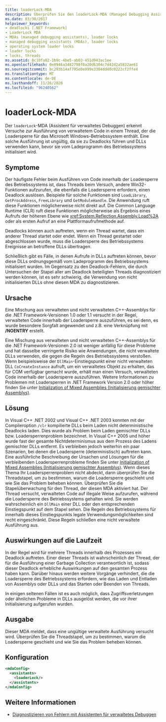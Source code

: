 ```yaml
---
title: loaderLock-MDA
description: Überprüfen Sie den loaderLock-MDA (Managed Debugging Assistant) in .net, der versucht, verwalteten Code in einem Thread auszuführen, der die Windows-Betriebssystem Lade Sperre enthält.
ms.date: 03/30/2017
helpviewer_keywords:
- deadlocks [.NET Framework]
- LoaderLock MDA
- MDAs (managed debugging assistants), loader locks
- managed debugging assistants (MDAs), loader locks
- operating system loader locks
- loader locks
- locks, threads
ms.assetid: 8c10fa02-1b9c-4be5-ab03-451d943ac1ee
ms.openlocfilehash: 0e8946a3482798f0a20d6304c7d42d2a5832ae61
ms.sourcegitcommit: bc293b14af795e0e999e3304dd40c0222cf2ffe4
ms.translationtype: MT
ms.contentlocale: de-DE
ms.lasthandoff: 11/26/2020
ms.locfileid: "96240562"
---
```

# <a name="loaderlock-mda"></a>loaderLock-MDA

Der `loaderLock`-MDA (Assistent für verwaltetes Debuggen) erkennt Versuche zur Ausführung von verwaltetem Code in einem Thread, der die Loadersperre für das Microsoft Windows-Betriebssystem enthält.  Eine solche Ausführung ist ungültig, da sie zu Deadlocks führen und DLLs verwenden kann, bevor sie vom Ladeprogramm des Betriebssystems initialisiert wird.  
  
## <a name="symptoms"></a>Symptome  

 Der häufigste Fehler beim Ausführen von Code innerhalb der Loadersperre des Betriebssystems ist, dass Threads beim Versuch, andere Win32-Funktionen aufzurufen, die ebenfalls die Loadersperre erfordern, einen Deadlock auslösen.  Beispiele für solche Funktionen sind `LoadLibrary`, `GetProcAddress`, `FreeLibrary` und `GetModuleHandle`.  Die Anwendung ruft diese Funktionen möglicherweise nicht direkt auf. Die Common Language Runtime (CLR) ruft diese Funktionen möglicherweise als Ergebnis eines Aufrufs der höheren Ebene wie <xref:System.Reflection.Assembly.Load%2A> oder als ersten Aufruf an eine Plattformaufrufmethode auf.  
  
 Deadlocks können auch auftreten, wenn ein Thread wartet, dass ein anderer Thread startet oder endet.  Wenn ein Thread gestartet oder abgeschlossen wurde, muss die Loadersperre des Betriebssystems Ereignisse an betroffene DLLs übertragen.  
  
 Schließlich gibt es Fälle, in denen Aufrufe in DLLs auftreten können, bevor diese DLLs ordnungsgemäß vom Ladeprogramm des Betriebssystems initialisiert wurden.  Im Gegensatz zu den Deadlock-Fehlern, die durch Untersuchen der Stapel aller am Deadlock beteiligten Threads diagnostiziert werden können, ist es sehr schwierig, die Verwendung von nicht initialisierten DLLs ohne diesen MDA zu diagnostizieren.  
  
## <a name="cause"></a>Ursache  

 Eine Mischung aus verwalteten und nicht verwalteten C++-Assemblys für die .NET Framework-Versionen 1.0 oder 1.1 versucht in der Regel, verwalteten Code innerhalb der Loadersperre auszuführen, es sei denn, es wurde besondere Sorgfalt angewendet und z.B. eine Verknüpfung mit **/NOENTRY** erstellt.
  
 Eine Mischung aus verwalteten und nicht verwalteten C++-Assemblys für die .NET Framework-Versionen 2.0 ist weniger anfällig für diese Probleme und hat dasselbe verringerte Risiko wie Anwendungen, die nicht verwaltete DLLs verwenden, die gegen die Regeln des Betriebssystems verstoßen.  Wenn beispielsweise der `DllMain`-Einstiegspunkt einer nicht verwalteten DLL `CoCreateInstance` aufruft, um ein verwaltetes Objekt zu erhalten, das für COM verfügbar gemacht wurde, erhält man einen Versuch, verwalteten Code innerhalb der Loadersperre auszuführen. Weitere Informationen zu Problemen mit Loadersperren in .NET Framework Version 2.0 oder höher finden Sie unter [Initialization of Mixed Assemblies (Initialisierung gemischter Assemblys)](/cpp/dotnet/initialization-of-mixed-assemblies).  
  
## <a name="resolution"></a>Lösung  

 In Visual C++ .NET 2002 und Visual C++ .NET 2003 konnten mit der Compileroption `/clr` kompilierte DLLs beim Laden nicht deterministische Deadlocks laden. Dies wurde als Problem beim Laden gemischter DLLs bzw. Loadersperrenproblem bezeichnet. In Visual C++ 2005 und höher wurde fast der gesamte Nichtdeterminismus aus dem Prozess des Ladens gemischter DLLs entfernt. Es verbleiben jedoch weiterhin ein paar Szenarien, bei denen die Loadersperre (deterministisch) auftreten kann. Eine ausführliche Beschreibung der Ursachen und Lösungen für die verbleibenden Loadersperrenprobleme finden Sie unter [Initialization of Mixed Assemblies (Initialisierung gemischter Assemblys)](/cpp/dotnet/initialization-of-mixed-assemblies). Wenn dieses Thema Ihr Loadersperrenproblem nicht abdeckt, dann überprüfen Sie die Threadstapel, um zu bestimmen, warum die Loadersperre geschieht und wie Sie das Problem beheben können. Überprüfen Sie die Stapelüberwachung für den Thread, der diesen MDA aktiviert hat.  Der Thread versucht, verwalteten Code auf illegale Weise aufzurufen, während die Loadersperre des Betriebssystems gehalten wird.  Sie werden wahrscheinlich ein `DllMain` einer DLL oder den entsprechenden Einstiegspunkt auf dem Stapel sehen.  Die Regeln des Betriebssystems für innerhalb dieses Einstiegspunkts legale Verwendungsmöglichkeiten sind recht eingeschränkt.  Diese Regeln schließen eine nicht verwaltete Ausführung aus.  
  
## <a name="effect-on-the-runtime"></a>Auswirkungen auf die Laufzeit  

 In der Regel wird für mehrere Threads innerhalb des Prozesses ein Deadlock auftreten.  Einer dieser Threads ist wahrscheinlich der Thread, der für die Ausführung einer Garbage Collection verantwortlich ist, sodass dieser Deadlock erhebliche Auswirkungen auf den gesamten Prozess haben kann.  Darüber hinaus werden weitere Vorgänge verhindert, die die Loadersperre des Betriebssystems erfordern, wie das Laden und Entladen von Assemblys oder DLLs und das Starten oder Beenden von Threads.  
  
 In einigen seltenen Fällen ist es auch möglich, dass Zugriffsverletzungen oder ähnlichen Probleme in DLLs ausgelöst werden, die vor ihrer Initialisierung aufgerufen wurden.  
  
## <a name="output"></a>Ausgabe  

 Dieser MDA meldet, dass eine ungültige verwaltete Ausführung versucht wird.  Überprüfen Sie die Threadstapel, um zu bestimmen, warum die Loadersperre geschieht und wie Sie das Problem beheben können.  
  
## <a name="configuration"></a>Konfiguration  
  
```xml  
<mdaConfig>  
  <assistants>  
    <loaderLock/>  
  </assistants>  
</mdaConfig>  
```  
  
## <a name="see-also"></a>Weitere Informationen

- [Diagnostizieren von Fehlern mit Assistenten für verwaltetes Debuggen](diagnosing-errors-with-managed-debugging-assistants.md)
